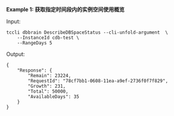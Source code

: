 **Example 1: 获取指定时间段内的实例空间使用概览**



Input: 

```
tccli dbbrain DescribeDBSpaceStatus --cli-unfold-argument  \
    --InstanceId cdb-test \
    --RangeDays 5
```

Output: 
```
{
    "Response": {
        "Remain": 23224,
        "RequestId": "78cf7bb1-0608-11ea-a9ef-2736f0f7f829",
        "Growth": 231,
        "Total": 50000,
        "AvailableDays": 35
    }
}
```

